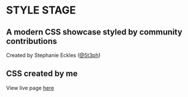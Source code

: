 # STYLE STAGE
## A modern CSS showcase styled by community contributions

Created by Stephanie Eckles ([@5t3ph](https://twitter.com/5t3ph))

## CSS created by me
View live page [here](https://filipghorbani.github.io/style-stage/)
